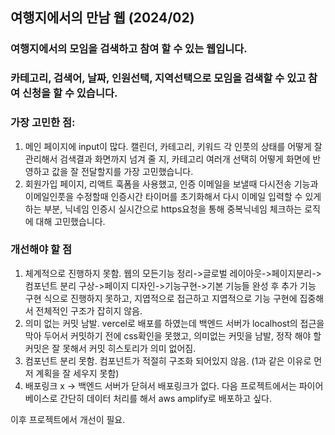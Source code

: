 ## 여행지에서의 만남 웹 (2024/02)

### 여행지에서의 모임을 검색하고 참여 할 수 있는 웹입니다.
### 카테고리, 검색어, 날짜, 인원선택, 지역선택으로 모임을 검색할 수 있고 참여 신청을 할 수 있습니다.
### 가장 고민한 점:
1. 메인 페이지에 input이 많다. 캘린더, 카테고리, 키워드 각 인풋의 상태를 어떻게 잘 관리해서 검색결과 화면까지 넘겨 줄 지, 카테고리 여러개 선택히 어떻게 화면에 반영하고 값을 잘 전달할지를 가장 고민했습니다.
2. 회원가입 페이지, 리액트 훅폼을 사용했고, 인증 이메일을 보낼때 다시전송 기능과 이메일인풋을 수정할때 인증시간 타이머를 초기화해서 다시 이메일 입력할 수 있게 하는 부분, 닉네임 인증시 실시간으로 https요청을 통해 중복닉네임 체크하는 로직에 대해 고민했습니다.
### 개선해야 할 점
1. 체계적으로 진행하지 못함. 웹의 모든기능 정리->글로벌 레이아웃->페이지분리->컴포넌트 분리 구상->페이지 디자인->기능구현->기본 기능들 완성 후 추가 기능 구현
식으로 진행하지 못하고, 지엽적으로 접근하고 지엽적으로 기능 구현에 집중해서 전체적인 구조가 잡히지 않음.
2. 의미 없는 커밋 남발. vercel로 배포를 하였는데 백엔드 서버가 localhost의 접근을 막아 두어서 커밋하기 전에 css확인을 못했고, 의미없는 커밋을 남발, 정작 해야 할 커밋은 잘 못해서 커밋 히스토리가 의미 없어짐.
3. 컴포넌트 분리 못함. 컴포넌트가 적절히 구조화 되어있지 않음. (1과 같은 이유로 먼저 계획을 잘 세우지 못함)
4. 배포링크 x -> 백엔드 서버가 닫혀서 배포링크가 없다. 다음 프로젝트에서는 파이어베이스로 간단히 데이터 처리를 해서 aws amplify로 배포하고 싶다.



이후 프로젝트에서 개선이 필요.
